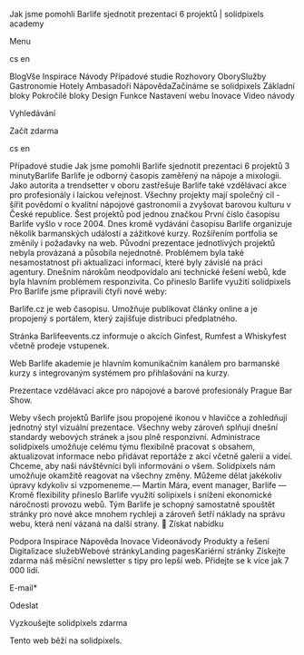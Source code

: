 <p>Jak jsme pomohli Barlife sjednotit prezentaci 6 projektů  | solidpixels academy</p>
<p>Menu</p>
<p>cs en</p>
<p>BlogVše Inspirace Návody Případové studie Rozhovory OborySlužby Gastronomie Hotely Ambasadoři NápovědaZačínáme se solidpixels Základní bloky Pokročilé bloky Design Funkce Nastavení webu Inovace Video návody</p>
<p>Vyhledávání</p>
<p>Začít zdarma</p>
<p>cs en</p>
<p>Případové studie
Jak jsme pomohli Barlife sjednotit prezentaci 6 projektů 
3 minutyBarlife
Barlife je odborný časopis zaměřený na nápoje a mixologii. Jako autorita a trendsetter v oboru zastřešuje Barlife také vzdělávací akce pro profesionály i laickou veřejnost. Všechny projekty mají společný cíl - šířit povědomí o kvalitní nápojové gastronomii a zvyšovat barovou kulturu v České republice.
Šest projektů pod jednou značkou
První číslo časopisu Barlife vyšlo v roce 2004. Dnes kromě vydávání časopisu Barlife organizuje několik barmanských událostí a zážitkové kurzy. Rozšířením portfolia se změnily i požadavky na web.
Původní prezentace jednotlivých projektů nebyla provázaná a působila nejednotně. Problémem byla také nesamostatnost při aktualizaci informací, které byly závislé na práci agentury. Dnešním nárokům neodpovídalo ani technické řešení webů, kde byla hlavním problémem responzivita.
Co přineslo Barlife využití solidpixels
Pro Barlife jsme připravili čtyři nové weby:</p>
<p>Barlife.cz je web časopisu. Umožňuje publikovat články online a je propojený s portálem, který zajišťuje distribuci předplatného.</p>
<p>Stránka Barlifeevents.cz informuje o akcích Ginfest, Rumfest a Whiskyfest včetně prodeje vstupenek.</p>
<p>Web Barlife akademie je hlavním komunikačním kanálem pro barmanské kurzy s integrovaným systémem pro přihlašování na kurzy.</p>
<p>Prezentace vzdělávací akce pro nápojové a barové profesionály Prague Bar Show.</p>
<p>Weby všech projektů Barlife jsou propojené ikonou v hlavičce a zohledňují jednotný styl vizuální prezentace. Všechny weby zároveň splňují dnešní standardy webových stránek a jsou plně responzivní. Administrace solidpixels umožňuje celému týmu flexibilně pracovat s obsahem, aktualizovat informace nebo přidávat reportáže z akcí včetně galerií a videí.
Chceme, aby naši návštěvníci byli informováni o všem. Solidpixels nám umožňuje okamžitě reagovat na všechny změny. Můžeme dělat jakékoliv úpravy kdykoliv si vzpomeneme.— Martin Mára, event manager, Barlife —Kromě flexibility přineslo Barlife využití solipixels i snížení ekonomické náročnosti provozu webů. Tým Barlife je schopný samostatně spouštět stránky pro nové akce mnohem rychleji a zároveň šetří náklady na správu webu, která není vázaná na další strany. 
Získat nabídku</p>
<p>Podpora
 Inspirace
Nápověda
Inovace
Videonávody
 Produkty a řešení
 Digitalizace služebWebové stránkyLanding pagesKariérní stránky Získejte zdarma náš měsíční newsletter s tipy pro lepší web. Přidejte se k více jak 7 000 lidí.</p>
<p>E-mail*</p>
<p>Odeslat</p>
<p>Vyzkoušejte solidpixels zdarma</p>
<p>Tento web běží na solidpixels.</p>